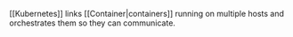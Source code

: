 [[Kubernetes]] links [[Container|containers]] running on multiple hosts and orchestrates them so they can communicate.